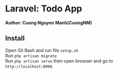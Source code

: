 # Laravel: Todo App
#### Author: Cuong Nguyen Manh(CuongNM) 
## Install
Open Git Bash and run file ``setup.sh``<br/>
Run ``php artisan migrate``<br/>
Run ``php artisan serve`` then open browser and go to ``http://localhost:8000``.
